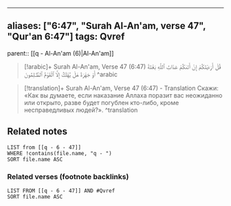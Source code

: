 
---
aliases: ["6:47", "Surah Al-An'am, verse 47", "Qur'an 6:47"]
tags: Qvref
---

parent:: [[q - Al-An'am (6)|Al-An'am]]

> [!arabic]+ Surah Al-An'am, Verse 47 (6:47)
> <span class="quran-arabic">قُلْ أَرَءَيْتَكُمْ إِنْ أَتَىٰكُمْ عَذَابُ ٱللَّهِ بَغْتَةً أَوْ جَهْرَةً هَلْ يُهْلَكُ إِلَّا ٱلْقَوْمُ ٱلظَّـٰلِمُونَ</span>
^arabic

> [!translation]+ Surah Al-An'am, Verse 47 (6:47) - Translation
> Скажи: «Как вы думаете, если наказание Аллаха поразит вас неожиданно или открыто, разве будет погублен кто-либо, кроме несправедливых людей?».
^translation



## Related notes
```dataview
LIST from [[q - 6 - 47]]
WHERE !contains(file.name, "q - ")
SORT file.name ASC
```

### Related verses (footnote backlinks)
```dataview
LIST FROM [[q - 6 - 47]] AND #Qvref
SORT file.name ASC
```

